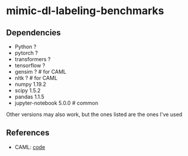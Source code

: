 # mimic-dl-labeling-benchmarks

## Dependencies
* Python ?
* pytorch ?
* transformers ?
* tensorflow ?
* gensim ?  # for CAML
* nltk ?    # for CAML
* numpy 1.19.2
* scipy 1.5.2 
* pandas 1.1.5
* jupyter-notebook 5.0.0    # common

Other versions may also work, but the ones listed are the ones I've used

## References
* CAML: [code](https://github.com/GabrielSandoval/caml-mimic)